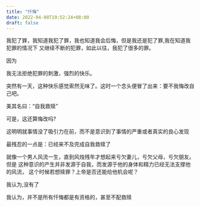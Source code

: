 ```yaml
---
title: "忏悔"
date: 2022-04-08T19:52:24+08:00
draft: false
---
```




 
我犯了罪，我知道我犯了罪，我也知道我会后悔，但是我还是犯了罪,我在知道我犯罪的情况下
又继续不断的犯罪，如此以往，我犯了很多的罪。

因为

我无法拒绝犯罪的刺激，强烈的快乐。

突然有一天，这种快乐感觉索然无味了。这时一个念头便冒了出来：要不我悔改自己吧。

美其名曰：“自我救赎”

可是，这还算悔改吗?

这明明就事情没了吸引力在前，而不是意识到了事情的严重或者真实的良心发现

最残忍的一点是：已经来不及完成自我救赎了

就像一个男人风流一生，直到风烛残年才想起来亏欠妻儿，亏欠父母，亏欠朋友。但是
这种意识的产生并非发源于自我，而发源于他的身体和精力已经无法支撑他的风流，
这个时候若想赎罪？上帝是否还能给他机会呢？

我认为,没有了

我认为，并不是所有忏悔都是有资格的，甚至不配救赎